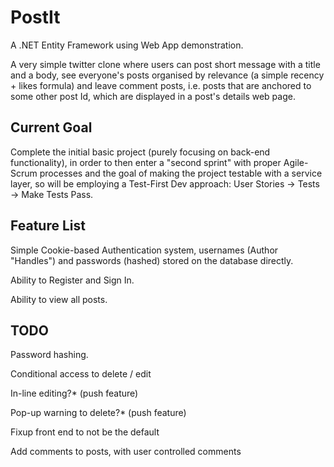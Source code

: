 # PostIt
A .NET Entity Framework using Web App demonstration.

A very simple twitter clone where users can post short message with a title and a body, see everyone's posts organised by relevance (a simple recency + likes formula) and leave comment posts, i.e. posts that are anchored to some other post Id, which are displayed in a post's details web page.

## Current Goal
Complete the initial basic project (purely focusing on back-end functionality), in order to then enter a "second sprint" with proper Agile-Scrum processes and the goal of making the project testable with a service layer, so will be employing a Test-First Dev approach: User Stories -> Tests -> Make Tests Pass.

## Feature List
Simple Cookie-based Authentication system, usernames (Author "Handles") and passwords (hashed) stored on the database directly.

Ability to Register and Sign In.

Ability to view all posts.

## TODO

Password hashing.

Conditional access to delete / edit

In-line editing?* (push feature)

Pop-up warning to delete?* (push feature)

Fixup front end to not be the default

Add comments to posts, with user controlled comments